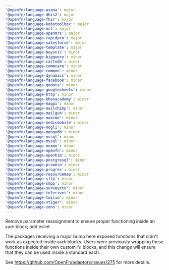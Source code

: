 ```yaml
---
'@openfn/language-asana': major
'@openfn/language-dhis2': major
'@openfn/language-fhir': major
'@openfn/language-kobotoolbox': major
'@openfn/language-ocl': major
'@openfn/language-openmrs': major
'@openfn/language-rapidpro': major
'@openfn/language-salesforce': major
'@openfn/language-template': major
'@openfn/language-beyonic': minor
'@openfn/language-bigquery': minor
'@openfn/language-cartodb': minor
'@openfn/language-commcare': minor
'@openfn/language-common': minor
'@openfn/language-dynamics': minor
'@openfn/language-facebook': minor
'@openfn/language-godata': minor
'@openfn/language-googlesheets': minor
'@openfn/language-http': minor
'@openfn/language-khanacademy': minor
'@openfn/language-magpi': minor
'@openfn/language-mailchimp': minor
'@openfn/language-mailgun': minor
'@openfn/language-maximo': minor
'@openfn/language-medicmobile': minor
'@openfn/language-mogli': minor
'@openfn/language-mongodb': minor
'@openfn/language-mssql': minor
'@openfn/language-mysql': minor
'@openfn/language-nexmo': minor
'@openfn/language-openfn': minor
'@openfn/language-openhim': minor
'@openfn/language-postgresql': minor
'@openfn/language-primero': minor
'@openfn/language-progres': minor
'@openfn/language-resourcemap': minor
'@openfn/language-sftp': minor
'@openfn/language-smpp': minor
'@openfn/language-surveycto': minor
'@openfn/language-telerivet': minor
'@openfn/language-twilio': minor
'@openfn/language-vtiger': minor
'@openfn/language-zoho': minor
---
```


Remove parameter reassignment to ensure proper functioning inside an `each`
block; add eslint

The packages receiving a major bump here exposed functions that didn't work as
expected inside `each` blocks. Users were previously wrapping these functions
inside their own custom `fn` blocks, and this change will ensure that they can
be used inside a standard each.

See https://github.com/OpenFn/adaptors/issues/275 for more details.
